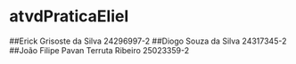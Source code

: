 # atvdPraticaEliel

##Erick Grisoste da Silva 24296997-2 
##Diogo Souza da Silva 24317345-2
##João Filipe Pavan Terruta Ribeiro 25023359-2
